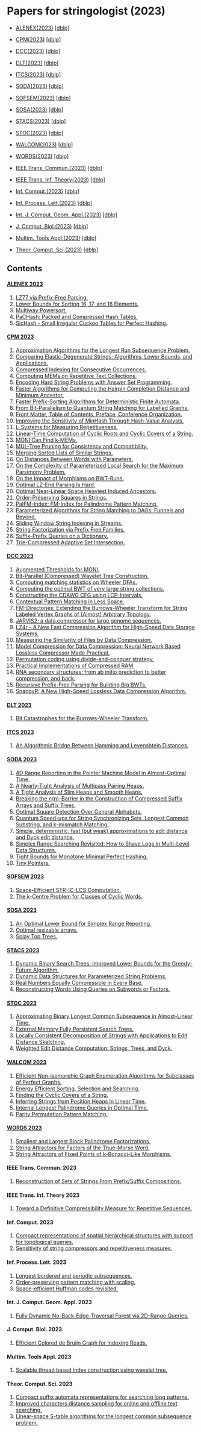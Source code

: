 # Papers for stringologist (2023)
  
- [ALENEX(2023)](#alenex-2023) [[dblp]](https://dblp.org/db/conf/alenex/alenex2023.html)  
- [CPM(2023)](#cpm-2023) [[dblp]](https://dblp.org/db/conf/cpm/cpm2023.html)  
- [DCC(2023)](#dcc-2023) [[dblp]](https://dblp.org/db/conf/dcc/dcc2023.html)  
- [DLT(2023)](#dlt-2023) [[dblp]](https://dblp.org/db/conf/dlt/dlt2023.html)  
- [ITCS(2023)](#itcs-2023) [[dblp]](https://dblp.org/db/conf/innovations/innovations2023.html)  
- [SODA(2023)](#soda-2023) [[dblp]](https://dblp.org/db/conf/soda/soda2023.html)  
- [SOFSEM(2023)](#sofsem-2023) [[dblp]](https://dblp.org/db/conf/sofsem/sofsem2023.html)  
- [SOSA(2023)](#sosa-2023) [[dblp]](https://dblp.org/db/conf/sosa/sosa2023.html)  
- [STACS(2023)](#stacs-2023) [[dblp]](https://dblp.org/db/conf/stacs/stacs2023.html)  
- [STOC(2023)](#stoc-2023) [[dblp]](https://dblp.org/db/conf/stoc/stoc2023.html)  
- [WALCOM(2023)](#walcom-2023) [[dblp]](https://dblp.org/db/conf/walcom/walcom2023.html)  
- [WORDS(2023)](#words-2023) [[dblp]](https://dblp.org/db/conf/cwords/words2023.html)  
  
- [IEEE Trans. Commun.(2023)](#ieee-trans-commun-2023) [[dblp]](https://dblp.org/db/journals/tcom/tcom71.html)  
- [IEEE Trans. Inf. Theory(2023)](#ieee-trans-inf-theory-2023) [[dblp]](https://dblp.org/db/journals/tit/tit69.html)  
- [Inf. Comput.(2023)](#inf-comput-2023) [[dblp]](https://dblp.org/db/journals/iandc/iandc292.html)  
- [Inf. Process. Lett.(2023)](#inf-process-lett-2023) [[dblp]](https://dblp.org/db/journals/ipl/ipl179.html)  
- [Int. J. Comput. Geom. Appl.(2023)](#int-j-comput-geom-appl-2023) [[dblp]](https://dblp.org/db/journals/ijcga/ijcga33.html)  
- [J. Comput. Biol.(2023)](#j-comput-biol-2023) [[dblp]](https://dblp.org/db/journals/jcb/jcb30.html)  
- [Multim. Tools Appl.(2023)](#multim-tools-appl-2023) [[dblp]](https://dblp.org/db/journals/mta/mta82.html)  
- [Theor. Comput. Sci.(2023)](#theor-comput-sci-2023) [[dblp]](https://dblp.org/db/journals/tcs/tcs946.html)  
  
## Contents
#### [ALENEX 2023](https://dblp.org/db/conf/alenex/alenex2023.html)
  1. [LZ77 via Prefix-Free Parsing.](https://doi.org/10.1137/1.9781611977561.ch11)  
  2. [Lower Bounds for Sorting 16, 17, and 18 Elements.](https://doi.org/10.1137/1.9781611977561.ch17)  
  3. [Multiway Powersort.](https://doi.org/10.1137/1.9781611977561.ch16)  
  4. [PaCHash: Packed and Compressed Hash Tables.](https://doi.org/10.1137/1.9781611977561.ch14)  
  5. [SicHash - Small Irregular Cuckoo Tables for Perfect Hashing.](https://doi.org/10.1137/1.9781611977561.ch15)  
  
  
#### [CPM 2023](https://dblp.org/db/conf/cpm/cpm2023.html)
  1. [Approximation Algorithms for the Longest Run Subsequence Problem.](https://doi.org/10.4230/LIPIcs.CPM.2023.2)  
  2. [Comparing Elastic-Degenerate Strings: Algorithms, Lower Bounds, and Applications.](https://doi.org/10.4230/LIPIcs.CPM.2023.11)  
  3. [Compressed Indexing for Consecutive Occurrences.](https://doi.org/10.4230/LIPIcs.CPM.2023.12)  
  4. [Computing MEMs on Repetitive Text Collections.](https://doi.org/10.4230/LIPIcs.CPM.2023.24)  
  5. [Encoding Hard String Problems with Answer Set Programming.](https://doi.org/10.4230/LIPIcs.CPM.2023.17)  
  6. [Faster Algorithms for Computing the Hairpin Completion Distance and Minimum Ancestor.](https://doi.org/10.4230/LIPIcs.CPM.2023.5)  
  7. [Faster Prefix-Sorting Algorithms for Deterministic Finite Automata.](https://doi.org/10.4230/LIPIcs.CPM.2023.16)  
  8. [From Bit-Parallelism to Quantum String Matching for Labelled Graphs.](https://doi.org/10.4230/LIPIcs.CPM.2023.9)  
  9. [Front Matter, Table of Contents, Preface, Conference Organization.](https://doi.org/10.4230/LIPIcs.CPM.2023.0)  
  10. [Improving the Sensitivity of MinHash Through Hash-Value Analysis.](https://doi.org/10.4230/LIPIcs.CPM.2023.20)  
  11. [L-Systems for Measuring Repetitiveness.](https://doi.org/10.4230/LIPIcs.CPM.2023.25)  
  12. [Linear-Time Computation of Cyclic Roots and Cyclic Covers of a String.](https://doi.org/10.4230/LIPIcs.CPM.2023.15)  
  13. [MONI Can Find k-MEMs.](https://doi.org/10.4230/LIPIcs.CPM.2023.26)  
  14. [MUL-Tree Pruning for Consistency and Compatibility.](https://doi.org/10.4230/LIPIcs.CPM.2023.14)  
  15. [Merging Sorted Lists of Similar Strings.](https://doi.org/10.4230/LIPIcs.CPM.2023.22)  
  16. [On Distances Between Words with Parameters.](https://doi.org/10.4230/LIPIcs.CPM.2023.6)  
  17. [On the Complexity of Parameterized Local Search for the Maximum Parsimony Problem.](https://doi.org/10.4230/LIPIcs.CPM.2023.18)  
  18. [On the Impact of Morphisms on BWT-Runs.](https://doi.org/10.4230/LIPIcs.CPM.2023.10)  
  19. [Optimal LZ-End Parsing Is Hard.](https://doi.org/10.4230/LIPIcs.CPM.2023.3)  
  20. [Optimal Near-Linear Space Heaviest Induced Ancestors.](https://doi.org/10.4230/LIPIcs.CPM.2023.8)  
  21. [Order-Preserving Squares in Strings.](https://doi.org/10.4230/LIPIcs.CPM.2023.13)  
  22. [PalFM-Index: FM-Index for Palindrome Pattern Matching.](https://doi.org/10.4230/LIPIcs.CPM.2023.23)  
  23. [Parameterized Algorithms for String Matching to DAGs: Funnels and Beyond.](https://doi.org/10.4230/LIPIcs.CPM.2023.7)  
  24. [Sliding Window String Indexing in Streams.](https://doi.org/10.4230/LIPIcs.CPM.2023.4)  
  25. [String Factorization via Prefix Free Families.](https://doi.org/10.4230/LIPIcs.CPM.2023.19)  
  26. [Suffix-Prefix Queries on a Dictionary.](https://doi.org/10.4230/LIPIcs.CPM.2023.21)  
  27. [Trie-Compressed Adaptive Set Intersection.](https://doi.org/10.4230/LIPIcs.CPM.2023.1)  
  
  
#### [DCC 2023](https://dblp.org/db/conf/dcc/dcc2023.html)
  1. [Augmented Thresholds for MONI.](https://doi.org/10.1109/DCC55655.2023.00035)  
  2. [Bit-Parallel (Compressed) Wavelet Tree Construction.](https://doi.org/10.1109/DCC55655.2023.00016)  
  3. [Computing matching statistics on Wheeler DFAs.](https://doi.org/10.1109/DCC55655.2023.00023)  
  4. [Computing the optimal BWT of very large string collections.](https://doi.org/10.1109/DCC55655.2023.00015)  
  5. [Constructing the CDAWG CFG using LCP-Intervals.](https://doi.org/10.1109/DCC55655.2023.00026)  
  6. [Contextual Pattern Matching in Less Space.](https://doi.org/10.1109/DCC55655.2023.00024)  
  7. [FM-Directories: Extending the Burrows-Wheeler Transform for String Labeled Vertex Graphs of (Almost) Arbitrary Topology.](https://doi.org/10.1109/DCC55655.2023.00087)  
  8. [JARVIS2: a data compressor for large genome sequences.](https://doi.org/10.1109/DCC55655.2023.00037)  
  9. [LZ4r - A New Fast Compression Algorithm for High-Speed Data Storage Systems.](https://doi.org/10.1109/DCC55655.2023.00051)  
  10. [Measuring the Similarity of Files by Data Compression.](https://doi.org/10.1109/DCC55655.2023.00063)  
  11. [Model Compression for Data Compression: Neural Network Based Lossless Compressor Made Practical.](https://doi.org/10.1109/DCC55655.2023.00013)  
  12. [Permutation coding using divide-and-conquer strategy.](https://doi.org/10.1109/DCC55655.2023.00046)  
  13. [Practical Implementations of Compressed RAM.](https://doi.org/10.1109/DCC55655.2023.00025)  
  14. [RNA secondary structures: from ab initio prediction to better compression, and back.](https://doi.org/10.1109/DCC55655.2023.00036)  
  15. [Recursive Prefix-Free Parsing for Building Big BWTs.](https://doi.org/10.1109/DCC55655.2023.00014)  
  16. [SnappyR: A New High-Speed Lossless Data Compression Algorithm.](https://doi.org/10.1109/DCC55655.2023.00052)  
  
  
#### [DLT 2023](https://dblp.org/db/conf/dlt/dlt2023.html)
  1. [Bit Catastrophes for the Burrows-Wheeler Transform.](https://doi.org/10.1007/978-3-031-33264-7_8)  
  
  
#### [ITCS 2023](https://dblp.org/db/conf/innovations/innovations2023.html)
  1. [An Algorithmic Bridge Between Hamming and Levenshtein Distances.](https://doi.org/10.4230/LIPIcs.ITCS.2023.58)  
  
  
#### [SODA 2023](https://dblp.org/db/conf/soda/soda2023.html)
  1. [4D Range Reporting in the Pointer Machine Model in Almost-Optimal Time.](https://doi.org/10.1137/1.9781611977554.ch71)  
  2. [A Nearly-Tight Analysis of Multipass Pairing Heaps.](https://doi.org/10.1137/1.9781611977554.ch23)  
  3. [A Tight Analysis of Slim Heaps and Smooth Heaps.](https://doi.org/10.1137/1.9781611977554.ch24)  
  4. [Breaking the 𝒪(n)-Barrier in the Construction of Compressed Suffix Arrays and Suffix Trees.](https://doi.org/10.1137/1.9781611977554.ch187)  
  5. [Optimal Square Detection Over General Alphabets.](https://doi.org/10.1137/1.9781611977554.ch189)  
  6. [Quantum Speed-ups for String Synchronizing Sets, Longest Common Substring, and k-mismatch Matching.](https://doi.org/10.1137/1.9781611977554.ch186)  
  7. [Simple, deterministic, fast (but weak) approximations to edit distance and Dyck edit distance.](https://doi.org/10.1137/1.9781611977554.ch188)  
  8. [Simplex Range Searching Revisited: How to Shave Logs in Multi-Level Data Structures.](https://doi.org/10.1137/1.9781611977554.ch54)  
  9. [Tight Bounds for Monotone Minimal Perfect Hashing.](https://doi.org/10.1137/1.9781611977554.ch20)  
  10. [Tiny Pointers.](https://doi.org/10.1137/1.9781611977554.ch21)  
  
  
#### [SOFSEM 2023](https://dblp.org/db/conf/sofsem/sofsem2023.html)
  1. [Space-Efficient STR-IC-LCS Computation.](https://doi.org/10.1007/978-3-031-23101-8_25)  
  2. [The k-Centre Problem for Classes of Cyclic Words.](https://doi.org/10.1007/978-3-031-23101-8_26)  
  
  
#### [SOSA 2023](https://dblp.org/db/conf/sosa/sosa2023.html)
  1. [An Optimal Lower Bound for Simplex Range Reporting.](https://doi.org/10.1137/1.9781611977585.ch25)  
  2. [Optimal resizable arrays.](https://doi.org/10.1137/1.9781611977585.ch27)  
  3. [Splay Top Trees.](https://doi.org/10.1137/1.9781611977585.ch28)  
  
  
#### [STACS 2023](https://dblp.org/db/conf/stacs/stacs2023.html)
  1. [Dynamic Binary Search Trees: Improved Lower Bounds for the Greedy-Future Algorithm.](https://doi.org/10.4230/LIPIcs.STACS.2023.53)  
  2. [Dynamic Data Structures for Parameterized String Problems.](https://doi.org/10.4230/LIPIcs.STACS.2023.50)  
  3. [Real Numbers Equally Compressible in Every Base.](https://doi.org/10.4230/LIPIcs.STACS.2023.48)  
  4. [Reconstructing Words Using Queries on Subwords or Factors.](https://doi.org/10.4230/LIPIcs.STACS.2023.52)  
  
  
#### [STOC 2023](https://dblp.org/db/conf/stoc/stoc2023.html)
  1. [Approximating Binary Longest Common Subsequence in Almost-Linear Time.](https://doi.org/10.1145/3564246.3585104)  
  2. [External Memory Fully Persistent Search Trees.](https://doi.org/10.1145/3564246.3585140)  
  3. [Locally Consistent Decomposition of Strings with Applications to Edit Distance Sketching.](https://doi.org/10.1145/3564246.3585239)  
  4. [Weighted Edit Distance Computation: Strings, Trees, and Dyck.](https://doi.org/10.1145/3564246.3585178)  
  
  
#### [WALCOM 2023](https://dblp.org/db/conf/walcom/walcom2023.html)
  1. [Efficient Non-isomorphic Graph Enumeration Algorithms for Subclasses of Perfect Graphs.](https://doi.org/10.1007/978-3-031-27051-2_14)  
  2. [Energy Efficient Sorting, Selection and Searching.](https://doi.org/10.1007/978-3-031-27051-2_16)  
  3. [Finding the Cyclic Covers of a String.](https://doi.org/10.1007/978-3-031-27051-2_13)  
  4. [Inferring Strings from Position Heaps in Linear Time.](https://doi.org/10.1007/978-3-031-27051-2_11)  
  5. [Internal Longest Palindrome Queries in Optimal Time.](https://doi.org/10.1007/978-3-031-27051-2_12)  
  6. [Parity Permutation Pattern Matching.](https://doi.org/10.1007/978-3-031-27051-2_32)  
  
  
#### [WORDS 2023](https://dblp.org/db/conf/cwords/words2023.html)
  1. [Smallest and Largest Block Palindrome Factorizations.](https://doi.org/10.1007/978-3-031-33180-0_14)  
  2. [String Attractors for Factors of the Thue-Morse Word.](https://doi.org/10.1007/978-3-031-33180-0_9)  
  3. [String Attractors of Fixed Points of k-Bonacci-Like Morphisms.](https://doi.org/10.1007/978-3-031-33180-0_15)  
  
  
#### IEEE Trans. Commun. 2023  
  1. [Reconstruction of Sets of Strings From Prefix/Suffix Compositions.](https://doi.org/10.1109/TCOMM.2022.3222341)  
  
#### IEEE Trans. Inf. Theory 2023  
  1. [Toward a Definitive Compressibility Measure for Repetitive Sequences.](https://doi.org/10.1109/TIT.2022.3224382)  
  
#### Inf. Comput. 2023  
  1. [Compact representations of spatial hierarchical structures with support for topological queries.](https://doi.org/10.1016/j.ic.2023.105029)  
  2. [Sensitivity of string compressors and repetitiveness measures.](https://doi.org/10.1016/j.ic.2022.104999)  
  
#### Inf. Process. Lett. 2023  
  1. [Longest bordered and periodic subsequences.](https://doi.org/10.1016/j.ipl.2023.106398)  
  2. [Order-preserving pattern matching with scaling.](https://doi.org/10.1016/j.ipl.2022.106333)  
  3. [Space-efficient Huffman codes revisited.](https://doi.org/10.1016/j.ipl.2022.106274)  
  
#### Int. J. Comput. Geom. Appl. 2023  
  1. [Fully Dynamic No-Back-Edge-Traversal Forest via 2D-Range Queries.](https://doi.org/10.1142/S0218195922410047)  
  
#### J. Comput. Biol. 2023  
  1. [Efficient Colored de Bruijn Graph for Indexing Reads.](https://doi.org/10.1089/cmb.2022.0259)  
  
#### Multim. Tools Appl. 2023  
  1. [Scalable thread based index construction using wavelet tree.](https://doi.org/10.1007/s11042-022-13906-9)  
  
#### Theor. Comput. Sci. 2023  
  1. [Compact suffix automata representations for searching long patterns.](https://doi.org/10.1016/j.tcs.2022.11.005)  
  2. [Improved characters distance sampling for online and offline text searching.](https://doi.org/10.1016/j.tcs.2022.12.034)  
  3. [Linear-space S-table algorithms for the longest common subsequence problem.](https://doi.org/10.1016/j.tcs.2023.113944)  
  